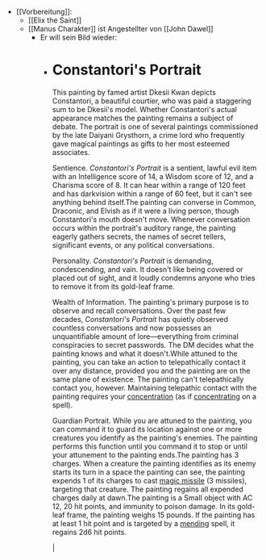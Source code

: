 - [[Vorbereitung]]:
	- [[Elix the Saint]]
	- [[Manus Charakter]] ist Angestellter von [[John Dawel]]
		- Er will sein Bild wieder:
			- # Constantori's Portrait
			  
			  This painting by famed artist Dkesii Kwan depicts Constantori, a beautiful 
			  courtier, who was paid a staggering sum to be Dkesii's model. Whether 
			  Constantori's actual appearance matches the painting remains a subject 
			  of debate. The portrait is one of several paintings commissioned by the 
			  late Daiyani Grysthorn, a crime lord who frequently gave magical 
			  paintings as gifts to her most esteemed associates.
			  
			  Sentience. *Constantori's Portrait*
			  is a sentient, lawful evil item with an Intelligence score of 14, a 
			  Wisdom score of 12, and a Charisma score of 8. It can hear within a 
			  range of 120 feet and has darkvision within a range of 60 feet, but it can't see anything behind itself.The
			  painting can converse in Common, Draconic, and Elvish as if it were a 
			  living person, though Constantori's mouth doesn't move. Whenever 
			  conversation occurs within the portrait's auditory range, the painting 
			  eagerly gathers secrets, the names of secret tellers, significant 
			  events, or any political conversations.
			  
			  Personality. *Constantori's Portrait*
			  is demanding, condescending, and vain. It doesn't like being covered or
			  placed out of sight, and it loudly condemns anyone who tries to remove 
			  it from its gold-leaf frame.
			  
			  Wealth of Information. The painting's primary purpose is to observe and recall conversations. Over the past few decades, *Constantori's Portrait*
			  has quietly observed countless conversations and now possesses an 
			  unquantifiable amount of lore—everything from criminal conspiracies to 
			  secret passwords. The DM decides what the painting knows and what it 
			  doesn't.While attuned to the painting, you can take an action to 
			  telepathically contact it over any distance, provided you and the 
			  painting are on the same plane of existence. The painting can't 
			  telepathically contact you, however. Maintaining telepathic contact with
			  the painting requires your [concentration](https://5e.tools/conditionsdiseases.html#concentration_phb) (as if [concentrating](https://5e.tools/conditionsdiseases.html#concentration_phb) on a spell).
			  
			  Guardian Portrait.
			  While you are attuned to the painting, you can command it to guard its 
			  location against one or more creatures you identify as the painting's 
			  enemies. The painting performs this function until you command it to 
			  stop or until your attunement to the painting ends.The painting 
			  has 3 charges. When a creature the painting identifies as its enemy 
			  starts its turn in a space the painting can see, the painting expends 1 
			  of its charges to cast [magic missile](https://5e.tools/spells.html#magic%20missile_phb) (3 missiles), targeting that creature. The painting regains all expended charges daily at dawn.The
			  painting is a Small object with AC 12, 20 hit points, and immunity to 
			  poison damage. In its gold-leaf frame, the painting weighs 15 pounds. If
			  the painting has at least 1 hit point and is targeted by a [mending](https://5e.tools/spells.html#mending_phb) spell, it regains 2d6 hit points.
			  
			  |